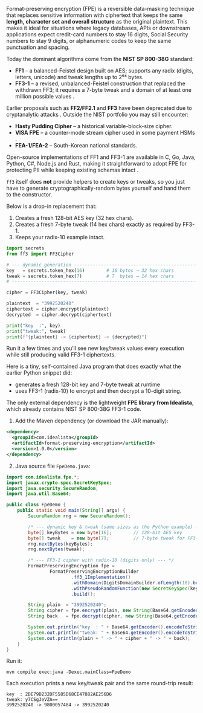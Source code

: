 Format-preserving encryption (FPE) is a reversible data-masking technique that replaces sensitive information with ciphertext that keeps the same **length, character set and overall structure** as the original plaintext.  This makes it ideal for situations where legacy databases, APIs or downstream applications expect credit-card numbers to stay 16 digits, Social Security numbers to stay 9 digits, or alphanumeric codes to keep the same punctuation and spacing.

Today the dominant algorithms come from the **NIST SP 800-38G** standard:

- **FF1** – a balanced-Feistel design built on AES; supports any radix (digits, letters, unicode) and tweak lengths up to 2⁶⁴ bytes.  
- **FF3-1** – a revised, unbalanced-Feistel construction that replaced the withdrawn FF3; it requires a 7-byte tweak and a domain of at least one million possible values .  

Earlier proposals such as **FF2/FF2.1** and **FF3** have been deprecated due to cryptanalytic attacks .  Outside the NIST portfolio you may still encounter:

- **Hasty Pudding Cipher** – a historical variable-block-size cipher.  
- **VISA FPE** – a counter-mode stream cipher used in some payment HSMs .  
- **FEA-1/FEA-2** – South-Korean national standards.

Open-source implementations of FF1 and FF3-1 are available in C, Go, Java, Python, C#, Node.js and Rust, making it straightforward to adopt FPE for protecting PII while keeping existing schemas intact .



`ff3` itself does **not** provide helpers to create keys or tweaks, so you just have to generate cryptographically-random bytes yourself and hand them to the constructor.

Below is a drop-in replacement that:

1. Creates a fresh 128-bit AES key (32 hex chars).  
2. Creates a fresh 7-byte tweak (14 hex chars) exactly as required by FF3-1.  
3. Keeps your radix-10 example intact.

```python
import secrets
from ff3 import FF3Cipher

# --- dynamic generation -------------------------------------------------
key   = secrets.token_hex(16)        # 16 bytes → 32 hex chars
tweak = secrets.token_hex(7)         # 7  bytes → 14 hex chars
# ------------------------------------------------------------------------

cipher = FF3Cipher(key, tweak)

plaintext  = "3992520240"
ciphertext = cipher.encrypt(plaintext)
decrypted  = cipher.decrypt(ciphertext)

print("key  :", key)
print("tweak:", tweak)
print(f"{plaintext} -> {ciphertext} -> {decrypted}")
```

Run it a few times and you’ll see new key/tweak values every execution while still producing valid FF3-1 ciphertexts.


Here is a tiny, self-contained Java program that does exactly what the earlier Python snippet did:  
- generates a fresh 128-bit key and 7-byte tweak at runtime  
- uses FF3-1 (radix-10) to encrypt and then decrypt a 10-digit string.

The only external dependency is the lightweight **FPE library from Idealista**, which already contains NIST SP 800-38G FF3-1 code.

1. Add the Maven dependency (or download the JAR manually):

```xml
<dependency>
  <groupId>com.idealista</groupId>
  <artifactId>format-preserving-encryption</artifactId>
  <version>1.0.0</version>
</dependency>
```

2. Java source file `FpeDemo.java`:

```java
import com.idealista.fpe.*;
import javax.crypto.spec.SecretKeySpec;
import java.security.SecureRandom;
import java.util.Base64;

public class FpeDemo {
    public static void main(String[] args) {
        SecureRandom rng = new SecureRandom();

        /* --- dynamic key & tweak (same sizes as the Python example) --- */
        byte[] keyBytes = new byte[16];        // 128-bit AES key
        byte[] tweak    = new byte[7];         // 7-byte tweak for FF3-1
        rng.nextBytes(keyBytes);
        rng.nextBytes(tweak);

        /* --- FF3-1 cipher with radix-10 (digits only) --- */
        FormatPreservingEncryption fpe =
                FormatPreservingEncryptionBuilder
                        .ff3_1Implementation()
                        .withDomain(DigitsDomainBuilder.ofLength(10).build())
                        .withPseudoRandomFunction(new SecretKeySpec(keyBytes, "AES"))
                        .build();

        String plain  = "3992520240";
        String cipher = fpe.encrypt(plain, new String(Base64.getEncoder().encode(tweak)));
        String back   = fpe.decrypt(cipher, new String(Base64.getEncoder().encode(tweak)));

        System.out.println("key  : " + Base64.getEncoder().encodeToString(keyBytes));
        System.out.println("tweak: " + Base64.getEncoder().encodeToString(tweak));
        System.out.println(plain + " -> " + cipher + " -> " + back);
    }
}
```

Run it:

```
mvn compile exec:java -Dexec.mainClass=FpeDemo
```

Each execution prints a new key/tweak pair and the same round-trip result:

```
key  : 2DE79D232DF5585D68CE47882AE256D6
tweak: y7CSgJeVZA==
3992520240 -> 9800057484 -> 3992520240
```
